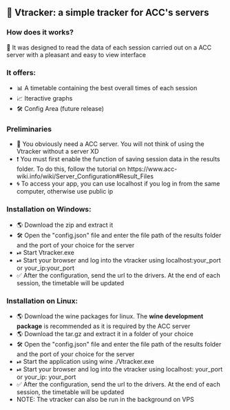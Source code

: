 <h2>&#128308 Vtracker: a simple tracker for ACC's servers</h2>
<h3>How does it works?</h3>
<p>&#128302 It was designed to read the data of each session carried out on a ACC server with a pleasant and easy to view interface</p>
<h3>It offers:</h3>
<ul>
  <li>&#128202 A timetable containing the best overall times of each session</li>
  <li>&#128200 Iteractive graphs</li>
  <li>&#128736 Config Area (future release)</li>
</ul>
<h3>Preliminaries</h3>
<ul>
  <li>&#128064 You obviously need a ACC server. You will not think of using the Vtracker without a server XD</li>
  <li>&#10071 You must first enable the function of saving session data in the results folder. To do this, follow the tutorial on https://www.acc-wiki.info/wiki/Server_Configuration#Result_Files</li>
  <li>&#127744 To access your app, you can use localhost if you log in from the same computer, otherwise use public ip</li>
</ul>
<h3>Installation on Windows:</h3>
<ul>
  <li>&#127758 Download the zip and extract it</li>
  <li>&#128736 Open the "config.json" file and enter the file path of the results folder and the port of your choice for the server</li>
  <li>&#9199 Start Vtracker.exe</li>
  <li>&#9199 Start your browser and log into the vtracker using localhost:your_port or your_ip:your_port</li>
  <li>&#9989 After the configuration, send the url to the drivers. At the end of each session, the timetable will be updated</li>
</ul>
<h3>Installation on Linux:</h3>
<ul>
  <li>&#127758 Download the wine packages for linux. The <b>wine development package</b> is recommended as it is required by the ACC server</li>
  <li>&#127758 Download the tar.gz and extract it in a folder of your choice</li>
  <li>&#128736 Open the "config.json" file and enter the file path of the results folder and the port of your choice for the server</li>
  <li>&#9199 Start the application using wine ./Vtracker.exe</li>
  <li>&#9199 Start your browser and log into the vtracker using localhost: your_port or your_ip: your_port</li>
  <li>&#9989 After the configuration, send the url to the drivers. At the end of each session, the timetable will be updated</li>
  <li>NOTE: The vtracker can also be run in the background on VPS</li>
</ul>
